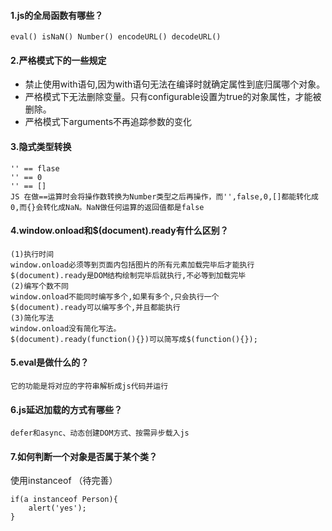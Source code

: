 #### 1.js的全局函数有哪些？
    eval() isNaN() Number() encodeURL() decodeURL()
#### 2.严格模式下的一些规定
- 禁止使用with语句,因为with语句无法在编译时就确定属性到底归属哪个对象。
- 严格模式下无法删除变量。只有configurable设置为true的对象属性，才能被删除。
- 严格模式下arguments不再追踪参数的变化
#### 3.隐式类型转换
    '' == flase
    '' == 0
    '' == []
    JS 在做==运算时会将操作数转换为Number类型之后再操作，而'',false,0,[]都能转化成0,而{}会转化成NaN。NaN做任何运算的返回值都是false
#### 4.window.onload和$(document).ready有什么区别？
    (1)执行时间
    window.onload必须等到页面内包括图片的所有元素加载完毕后才能执行
    $(document).ready是DOM结构绘制完毕后就执行,不必等到加载完毕
    (2)编写个数不同
    window.onload不能同时编写多个,如果有多个,只会执行一个
    $(document).ready可以编写多个,并且都能执行
    (3)简化写法
    window.onload没有简化写法。
    $(document).ready(function(){})可以简写成$(function(){});
#### 5.eval是做什么的？
    它的功能是将对应的字符串解析成js代码并运行
#### 6.js延迟加载的方式有哪些？
    defer和async、动态创建DOM方式、按需异步载入js

#### 7.如何判断一个对象是否属于某个类？
使用instanceof （待完善）
```
if(a instanceof Person){
    alert('yes');
}
```
    